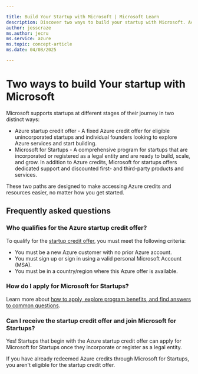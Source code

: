 ```yaml
---

title: Build Your Startup with Microsoft | Microsoft Learn
description: Discover two ways to build your startup with Microsoft. Access Azure startup credits or join Microsoft for Startups for exclusive benefits. Learn how to apply based on your startup's needs and eligibility.
author: jesscraze
ms.author: jecru
ms.service: azure
ms.topic: concept-article
ms.date: 04/08/2025

---
```


# Two ways to build Your startup with Microsoft

Microsoft supports startups at different stages of their journey in two distinct ways:

- Azure startup credit offer - A fixed Azure credit offer for eligible unincorporated startups and individual founders looking to explore Azure services and start building.
- Microsoft for Startups - A comprehensive program for startups that are incorporated or registered as a legal entity and are ready to build, scale, and grow. In addition to Azure credits, Microsoft for startups offers dedicated support and discounted first- and third-party products and services.

These two paths are designed to make accessing Azure credits and resources easier, no matter how you get started.

## Frequently asked questions

### Who qualifies for the Azure startup credit offer?

To qualify for the [startup credit offer](/overview.md), you must meet the following criteria:

- You must be a new Azure customer with no prior Azure account.
- You must sign up or sign in using a valid personal Microsoft Account (MSA).
- You must be in a country/region where this Azure offer is available.

### How do I apply for Microsoft for Startups?

Learn more about [how to apply, explore program benefits, and find answers to common questions](/microsoft-for-startups/).

### Can I receive the startup credit offer and join Microsoft for Startups?

Yes! Startups that begin with the Azure startup credit offer can apply for Microsoft for Startups once they incorporate or register as a legal entity.

If you have already redeemed Azure credits through Microsoft for Startups, you aren't eligible for the startup credit offer.
